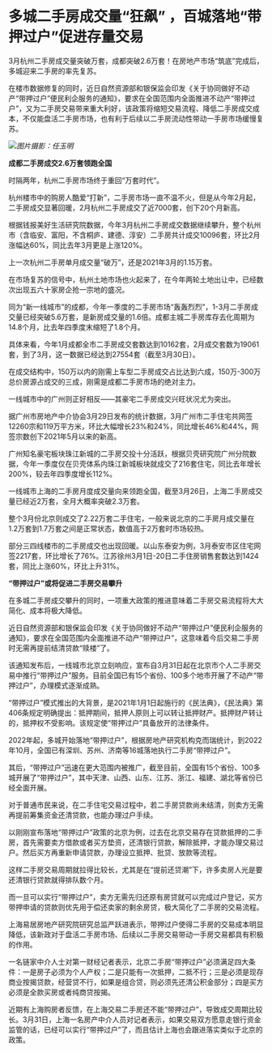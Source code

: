 # 多城二手房成交量“狂飙” ，百城落地“带押过户”促进存量交易

3月杭州二手房成交量突破万套，成都突破2.6万套！在房地产市场“筑底”完成后，多城迎来二手房的率先复苏。

在楼市数据修复的同时，近日自然资源部和银保监会印发《关于协同做好不动产“带押过户”便民利企服务的通知》，要求在全国范围内全面推进不动产“带押过户”，又为二手房交易带来重大利好，该政策将缩短交易流程、降低二手房成交成本，不仅能盘活二手房市场，也有利于后续以二手房流动性带动一手房市场缓慢复苏。

![](https://inews.gtimg.com/news_bt/OF1FJpPGHEmDfdikwuCcoU1vQSmxKKjvX3mI5h0l2glHkAA/1000)_图片摄影：任玉明_

**成都二手房成交2.6万套领跑全国**

时隔两年，杭州二手房市场终于重回“万套时代”。

杭州楼市中的购房人酷爱“打新”，二手房市场一直不温不火，但是从今年2月起，二手房成交显著回暖，2月杭州二手房成交了近7000套，创下20个月新高。

根据钱报美好生活研究院数据，今年3月杭州二手房成交数据继续攀升，整个杭州市（含临安、富阳，不含桐庐、建德、淳安）二手房共计成交10096套，环比2月涨幅达60%，同比去年3月更是上涨120%。

上一次杭州二手房单月成交量“破万”，还是2021年3月的1.15万套。

在市场复苏的信号中，杭州土地市场也火起来了，在今年两轮土地出让中，已经数次出现五六十家房企抢一宗地的盛况。

同为“新一线城市”的成都，今年一季度的二手房市场“轰轰烈烈”，1-3月二手房成交量已经突破5.6万套，是新房成交量的1.6倍。成都主城二手房库存去化周期为14.8个月，比去年四季度末缩短了1.8个月。

具体来看，今年1月成都全市二手房成交套数达到10162套，2月成交套数为19061套，到了3月，这一数据已经达到27554套（截至3月30日）。

在成交结构中，150万以内的刚需上车型二手房成交占比达到六成，150万-300万总价房源占成交的三成，刚需是成都二手房市场的绝对主力。

一线城市中的广州则正好相反——其豪宅二手房成交兴旺状况尤为突出。

据广州市房地产中介协会3月29日发布的统计数据，3月广州市二手住宅共网签12260宗和119万平方米，环比大幅增长23%和24%，同比增长46%和44%，网签宗数创下2021年5月以来的新高。

广州知名豪宅板块珠江新城的二手房交投十分活跃，根据贝壳研究院广州分院数据，今年一季度仅在贝壳体系内珠江新城板块就成交了216套住宅，同比去年增长200%，较去年四季度增长112%。

一线城市上海的二手房月度成交量向来领跑全国，截至3月26日，上海二手房成交量已经近2万套，全月大概率突破2.3万套。

整个3月份北京则成交了2.22万套二手住宅，一般来说北京的二手房月成交量在1.2万套到1.7万套之间是正常状态，数值高于2万套时市场较热。

部分三四线楼市的二手房成交也出现回暖。以山东泰安为例，3月泰安市区住宅网签2217套，环比增长了76%。江苏徐州3月1日-20日二手住房销售套数达到1424套，同比上涨60%，环比上升31%。

**“带押过户”或将促进二手房交易攀升**

在多城二手房成交攀升的同时，一项重大政策的推进意味着二手房交易流程将大大简化、成本将极大降低。

近日自然资源部和银保监会印发《关于协同做好不动产“带押过户”便民利企服务的通知》，要求在全国范围内全面推进不动产“带押过户”，这意味着今后交易二手房时无需再提前结清贷款“赎楼”了。

该通知发布后，一线城市北京立刻响应，宣布自3月31日起在北京市个人二手房交易中推行“带押过户”服务。目前全国已有15个省份、100多个地市开展了不动产“带押过户”，办理模式逐渐成熟。

“带押过户”模式推出的大背景，是2021年1月1日起施行的《民法典》，《民法典》第406条规定明确提出：抵押期间，抵押人原则上可以转让抵押财产。抵押财产转让的，抵押权不受影响。该规定使“带押过户”具备放开的法律条件。

2022年起，多城开始落地“带押过户”，根据房地产研究机构克而瑞统计，到2022年10月，全国已有深圳、苏州、济南等16城落地执行二手房“带押过户”。

其后，“带押过户”迅速在更大范围内被推广，截至目前，全国有15个省份、100多城开展了“带押过户”，其中天津、山西、山东、江苏、浙江、福建、湖北等省份已经全面开展。

对于普通市民来说，在二手住宅交易过程中，若二手房贷款尚未结清，则卖方无需再提前筹集资金还清贷款，也能办理过户手续。

以刚刚宣布落地“带押过户”政策的北京为例，过去在北京交易存在贷款抵押的二手房，首先需要卖方借款或者买方垫资，还清银行贷款，解除抵押，才能办理交易过户。然后买方再重新申请贷款，办理设立抵押、批贷、放款等流程。

这样二手房交易周期就拉得比较长，尤其是在“提前还贷潮”下，许多卖房人光是要还清银行贷款就得排队数个月。

而一旦可以实行“带押过户”，卖方无需先归还原有房贷就可以完成过户登记，买方带押申请的贷款则优先用于偿还卖家的剩余房贷，极大简化了二手房的交易流程。

上海易居房地产研究院研究总监严跃进表示，带押过户使得二手房的交易成本明显降低，该新政对于盘活二手房市场、后续以二手房交易带动一手房交易都具有积极的作用。

一名链家中介人士对第一财经记者表示，北京二手房“带押过户”必须满足四大条件：一是房子必须为个人产权；二是只能有一次抵押，二抵不行；三是必须是现存商业按揭贷款，经营贷不行，如果是组合贷，则必须先还清公积金部分；四是买方必须是全款买房或者纯商贷按揭。

近期有上海购房者反馈，在上海交易二手房还不能“带押过户”，导致成交周期比较长。3月31日，上海一名房产中介人员对记者表示，如果交易双方愿意走银行资金监管的话，已经可以实行“带押过户”了，而且估计上海也会跟进落实类似于北京的政策。

